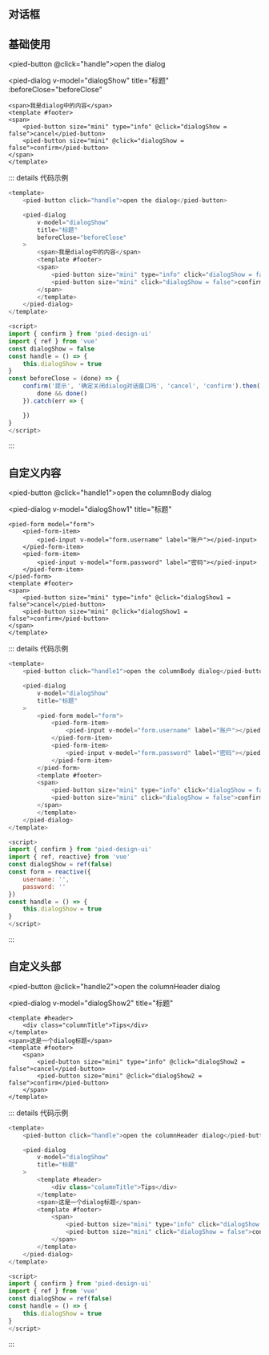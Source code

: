 ## 对话框

## 基础使用

<pied-button @click="handle">open the dialog</pied-button>

<pied-dialog 
    v-model="dialogShow" 
    title="标题"
    :beforeClose="beforeClose"
>
    <span>我是dialog中的内容</span>
    <template #footer>
    <span>
        <pied-button size="mini" type="info" @click="dialogShow = false">cancel</pied-button>
        <pied-button size="mini" @click="dialogShow = false">confirm</pied-button>
    </span>
    </template>
</pied-dialog>

::: details 代码示例
```js
<template>
    <pied-button click="handle">open the dialog</pied-button>

    <pied-dialog 
        v-model="dialogShow" 
        title="标题"
        beforeClose="beforeClose"
    >
        <span>我是dialog中的内容</span>
        <template #footer>
        <span>
            <pied-button size="mini" type="info" click="dialogShow = false">cancel</pied-button>
            <pied-button size="mini" click="dialogShow = false">confirm</pied-button>
        </span>
        </template>
    </pied-dialog>
</template>

<script>
import { confirm } from 'pied-design-ui'
import { ref } from 'vue'
const dialogShow = false
const handle = () => {
    this.dialogShow = true
}
const beforeClose = (done) => {
    confirm('提示', '确定关闭dialog对话窗口吗', 'cancel', 'confirm').then(() => {
        done && done()
    }).catch(err => {

    })
}
</script>
```
:::

## 自定义内容

<pied-button @click="handle1">open the columnBody dialog</pied-button>

<pied-dialog 
    v-model="dialogShow1" 
    title="标题"
>
    <pied-form model="form">
        <pied-form-item>
            <pied-input v-model="form.username" label="账户"></pied-input>
        </pied-form-item>
        <pied-form-item>
            <pied-input v-model="form.password" label="密码"></pied-input>
        </pied-form-item>
    </pied-form>
    <template #footer>
    <span>
        <pied-button size="mini" type="info" @click="dialogShow1 = false">cancel</pied-button>
        <pied-button size="mini" @click="dialogShow1 = false">confirm</pied-button>
    </span>
    </template>
</pied-dialog>

::: details 代码示例
```js
<template>
    <pied-button click="handle1">open the columnBody dialog</pied-button>

    <pied-dialog 
        v-model="dialogShow" 
        title="标题"
    >
        <pied-form model="form">
            <pied-form-item>
                <pied-input v-model="form.username" label="账户"></pied-input>
            </pied-form-item>
            <pied-form-item>
                <pied-input v-model="form.password" label="密码"></pied-input>
            </pied-form-item>
        </pied-form>
        <template #footer>
        <span>
            <pied-button size="mini" type="info" click="dialogShow = false">cancel</pied-button>
            <pied-button size="mini" click="dialogShow = false">confirm</pied-button>
        </span>
        </template>
    </pied-dialog>
</template>

<script>
import { confirm } from 'pied-design-ui'
import { ref, reactive} from 'vue'
const dialogShow = ref(false)
const form = reactive({
    username: '',
    password: ''
})
const handle = () => {
    this.dialogShow = true
}
</script>
```
:::

## 自定义头部

<pied-button @click="handle2">open the columnHeader dialog</pied-button>

<pied-dialog 
    v-model="dialogShow2" 
    title="标题"
>
    <template #header>
        <div class="columnTitle">Tips</div>
    </template>
    <span>这是一个dialog标题</span>
    <template #footer>
        <span>
            <pied-button size="mini" type="info" @click="dialogShow2 = false">cancel</pied-button>
            <pied-button size="mini" @click="dialogShow2 = false">confirm</pied-button>
        </span>
    </template>
</pied-dialog>

::: details 代码示例
```js
<template>
    <pied-button click="handle">open the columnHeader dialog</pied-button>

    <pied-dialog 
        v-model="dialogShow" 
        title="标题"
    >
        <template #header>
            <div class="columnTitle">Tips</div>
        </template>
        <span>这是一个dialog标题</span>
        <template #footer>
            <span>
                <pied-button size="mini" type="info" click="dialogShow = false">cancel</pied-button>
                <pied-button size="mini" click="dialogShow = false">confirm</pied-button>
            </span>
        </template>
    </pied-dialog>
</template>

<script>
import { confirm } from 'pied-design-ui'
import { ref } from 'vue'
const dialogShow = ref(false)
const handle = () => {
    this.dialogShow = true
}
</script>
```
:::

<script>
import { confirm } from '../../components/confirm/index.js'
export default {
    data(){
        return {
            dialogShow: false,
            dialogShow1: false,
            dialogShow2: false,
            form: {
                username: '',
                password: ''
            }
        }
    },
    methods: {
        handle() {
            this.dialogShow = true
        },
        handle1() {
            this.dialogShow1 = true
        },
        handle2() {
            this.dialogShow2 = true
        },
        beforeClose(done){
            confirm('提示', '确定关闭dialog对话窗口吗', 'cancel', 'confirm').then(() => {
                done && done()
            }).catch(err => {

            })
        }
    }
}
</script>

<style scoped>
.columnTitle{
    width:100%;
    height:50px;
    line-height:50px;
}
</style>